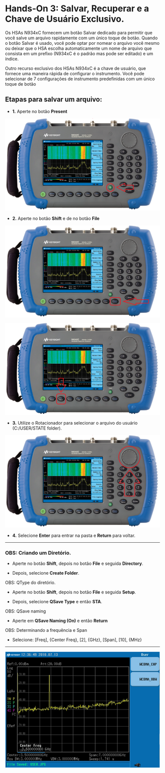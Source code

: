 # **Hands-On 3: Salvar, Recuperar e a Chave de Usuário Exclusivo.**

Os HSAs N934xC fornecem um botão Salvar dedicado para permitir que você salve um arquivo rapidamente com um único toque de botão. Quando o botão Salvar é usado, você pode optar por nomear o arquivo você mesmo ou deixar que o HSA escolha automaticamente um nome de arquivo que consista em um prefixo (N934xC é o padrão mas pode ser editado) e um índice.

Outro recurso exclusivo dos HSAs N934xC é a chave de usuário, que fornece uma maneira rápida de configurar o instrumento. Você pode selecionar de 7 configurações de instrumento predefinidas com um único toque de botão

## Etapas para salvar um arquivo:

- **1.** Aperte no botão **Present**

![](/Imagens/Teclas/present.png)

- **2.** Aperte no botão **Shift** e de no botão **File**

![](/Imagens/Teclas/shift.png)

![](/Imagens/Teclas/meas.png)

- **3.** Utilize o Rotacionador para selecionar o arquivo do usuário (C:/USER/STATE folder).

![](/Imagens/Teclas/rotacionador.png)

- **4.** Selecione **Enter** para entrar na pasta e **Return** para voltar.

___

### OBS: Criando um Diretório.

- Aperte no botão **Shift**, depois no botão **File** e seguida **Directory**.

- Depois, selecione **Create Folder**.

OBS: QType do diretório.

- Aperte no botão **Shift**, depois no botão **File** e seguida **Setup**.

- Depois, selecione **QSave Type** e então **STA**.

OBS: QSave naming 

- Aperte em **QSave Naming (On)** e então **Return**


OBS: Determinando a frequência e Span

- Selecione: [Freq], {Center Freq}, [2], {GHz}, [Span], [10], {MHz}

___

![](/Imagens/HD03/OBW.png)